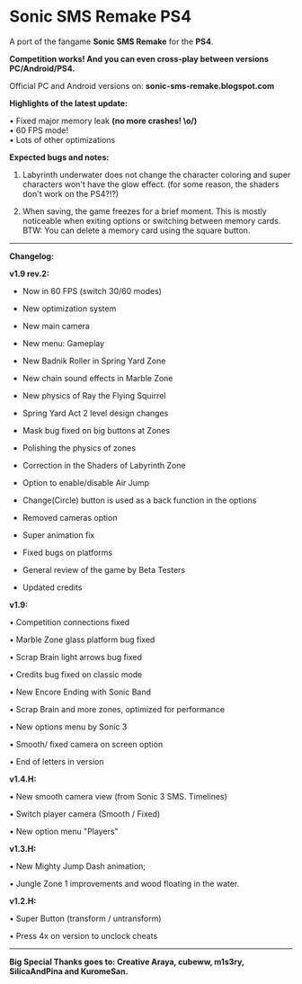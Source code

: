 # Sonic SMS Remake PS4

A port of the fangame **Sonic SMS Remake** for the **PS4**.

**Competition works! And you can even cross-play between versions PC/Android/PS4.**

Official PC and Android versions on: **sonic-sms-remake.blogspot.com**

**Highlights of the latest update:**

• Fixed major memory leak **(no more crashes! \o/)**
<br>
• 60 FPS mode!
<br>
• Lots of other optimizations

**Expected bugs and notes:**

1. Labyrinth underwater does not change the character coloring and super characters won't have the glow effect. (for some reason, the shaders don't work on the PS4?!?)

2. When saving, the game freezes for a brief moment. This is mostly noticeable when exiting options or switching between memory cards. BTW: You can delete a memory card using the square button.

--------------------

**Changelog:**


**v1.9 rev.2:**

- Now in 60 FPS (switch 30/60 modes)

- New optimization system

- New main camera

- New menu: Gameplay

- New Badnik Roller in Spring Yard Zone

- New chain sound effects in Marble Zone

- New physics of Ray the Flying Squirrel

- Spring Yard Act 2 level design changes

- Mask bug fixed on big buttons at Zones

- Polishing the physics of zones

- Correction in the Shaders of Labyrinth Zone

- Option to enable/disable Air Jump

- Change(Circle) button is used as a back function in the options

- Removed cameras option

- Super animation fix

- Fixed bugs on platforms

- General review of the game by Beta Testers

- Updated credits


**v1.9:**

• Competition connections fixed

• Marble Zone glass platform bug fixed

• Scrap Brain light arrows bug fixed

• Credits bug fixed on classic mode

• New Encore Ending with Sonic Band

• Scrap Brain and more zones, optimized for performance

• New options menu by Sonic 3

• Smooth/ fixed camera on screen option

• End of letters in version


**v1.4.H:**

• New smooth camera view (from Sonic 3 SMS. Timelines)

• Switch player camera (Smooth / Fixed)

• New option menu "Players"


**v1.3.H:**

• New Mighty Jump Dash animation;

• Jungle Zone 1 improvements and wood floating in the water.


**v1.2.H:**

• Super Button (transform / untransform)

• Press 4x on version to unclock cheats

------------------------

**Big Special Thanks goes to: Creative Araya, cubeww, m1s3ry, SilicaAndPina and KuromeSan.**
